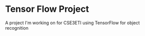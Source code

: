 # Tensor Flow Project

A project I'm working on for CSE3ETI using TensorFlow for object recognition
